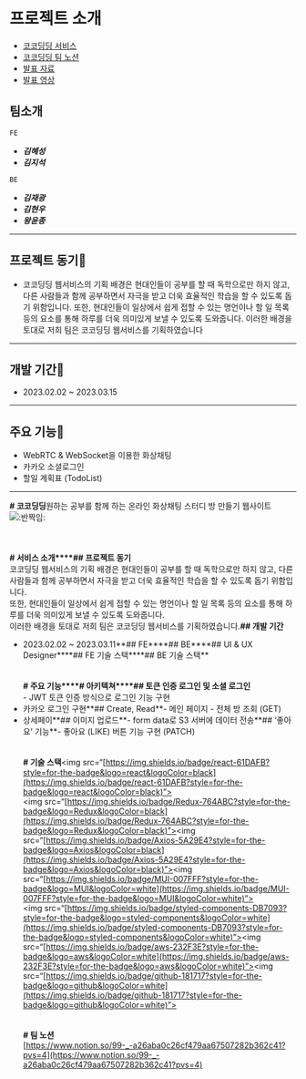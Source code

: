 
# 프로젝트 소개

-   [코코딩딩 서비스](https://cocodingdings.vercel.app/)
-   [코코딩딩 팀 노션](https://www.notion.so/99-_-a26aba0c26cf479aa67507282b362c41?pvs=4)
-   [발표 자료](https://www.canva.com/design/DAFcwdozTV4/HCQVn8mTXPYgxsDkTWEaPg/view?utm_content=DAFcwdozTV4&utm_campaign=share_your_design&utm_medium=link&utm_source=shareyourdesignpanel)
-   [발표 영상](https://www.youtube.com/watch?v=rjlHIKMyEDw)

## 팀소개

```FE```
- ___김혜성___
- ___김지석___

```BE```
- ___김재광___
- ___김현우___
- ___왕윤종___

______________

## 프로젝트 동기📍
- 코코딩딩 웹서비스의 기획 배경은 현대인들이 공부를 할 때 독학으로만 하지 않고, 다른 사람들과 함께 공부하면서 자극을 받고 더욱 효율적인 학습을 할 수 있도록 돕기 위함입니다.  또한, 현대인들이 일상에서 쉽게 접할 수 있는 명언이나 할 일 목록 등의 요소를 통해 하루를 더욱 의미있게 보낼 수 있도록 도와줍니다. 이러한 배경을 토대로 저희 팀은 코코딩딩 웹서비스를 기획하였습니다

________________

## 개발 기간📍
- 2023.02.02 ~ 2023.03.15

______

## 주요 기능📍
- WebRTC & WebSocket을 이용한 화상채팅
- 카카오 소셜로그인
- 할일 계획표 (TodoList)

___







**# 코코딩딩**원하는 공부를 함께 하는 온라인 화상채팅 스터디 방 만들기 웹사이트 ![:반짝임:](https://a.slack-edge.com/production-standard-emoji-assets/14.0/google-medium/2728.png)  
<br>  
<br>**# 서비스 소개****## 프로젝트 동기**  
코코딩딩 웹서비스의 기획 배경은 현대인들이 공부를 할 때 독학으로만 하지 않고, 다른 사람들과 함께 공부하면서 자극을 받고 더욱 효율적인 학습을 할 수 있도록 돕기 위함입니다.  
또한, 현대인들이 일상에서 쉽게 접할 수 있는 명언이나 할 일 목록 등의 요소를 통해 하루를 더욱 의미있게 보낼 수 있도록 도와줍니다.  
이러한 배경을 토대로 저희 팀은 코코딩딩 웹서비스를 기획하였습니다.**## 개발 기간**  
- 2023.02.02 ~ 2023.03.11**## FE****## BE****## UI & UX Designer****## FE 기술 스택****## BE 기술 스택**<br>  
<br>**# 주요 기능****# 아키텍쳐****## 토큰 인증 로그인 및 소셜 로그인<br>**- JWT 토큰 인증 방식으로 로그인 기능 구현  
- 카카오 로그인 구현**## Create, Read**- 메인 페이지 - 전체 방 조회 (GET)  
- 상세페이**## 이미지 업로드**- form data로 S3 서버에 데이터 전송**## ‘좋아요’ 기능**- 좋아요 (LIKE) 버튼 기능 구현 (PATCH)<br>  
<br>**# 기술 스택**<!-- <img src=“[https://img.shields.io/badge/JAVA-007396?style=for-the-badge&logo=java&logoColor=white](https://img.shields.io/badge/JAVA-007396?style=for-the-badge&logo=java&logoColor=white)”>  
<img src=“[https://img.shields.io/badge/Spring-6DB33F?style=for-the-badge&logo=Spring&logoColor=white](https://img.shields.io/badge/Spring-6DB33F?style=for-the-badge&logo=Spring&logoColor=white)”>  
<img src=“[https://img.shields.io/badge/mysql-4479A1?style=for-the-badge&logo=mysql&logoColor=white](https://img.shields.io/badge/mysql-4479A1?style=for-the-badge&logo=mysql&logoColor=white)”> --><img src=“[https://img.shields.io/badge/react-61DAFB?style=for-the-badge&logo=react&logoColor=black](https://img.shields.io/badge/react-61DAFB?style=for-the-badge&logo=react&logoColor=black)”>  
<img src=“[https://img.shields.io/badge/Redux-764ABC?style=for-the-badge&logo=Redux&logoColor=black](https://img.shields.io/badge/Redux-764ABC?style=for-the-badge&logo=Redux&logoColor=black)”><img src=“[https://img.shields.io/badge/Axios-5A29E4?style=for-the-badge&logo=Axios&logoColor=black](https://img.shields.io/badge/Axios-5A29E4?style=for-the-badge&logo=Axios&logoColor=black)”><img src=“[https://img.shields.io/badge/MUI-007FFF?style=for-the-badge&logo=MUI&logoColor=white](https://img.shields.io/badge/MUI-007FFF?style=for-the-badge&logo=MUI&logoColor=white)”>  
<img src=“[https://img.shields.io/badge/styled-components-DB7093?style=for-the-badge&logo=styled-components&logoColor=white](https://img.shields.io/badge/styled-components-DB7093?style=for-the-badge&logo=styled-components&logoColor=white)”><img src=“[https://img.shields.io/badge/aws-232F3E?style=for-the-badge&logo=aws&logoColor=white](https://img.shields.io/badge/aws-232F3E?style=for-the-badge&logo=aws&logoColor=white)”><img src=“[https://img.shields.io/badge/github-181717?style=for-the-badge&logo=github&logoColor=white](https://img.shields.io/badge/github-181717?style=for-the-badge&logo=github&logoColor=white)”><br>  
<br>**# 팀 노션**  
[https://www.notion.so/99-_-a26aba0c26cf479aa67507282b362c41?pvs=4](https://www.notion.so/99-_-a26aba0c26cf479aa67507282b362c41?pvs=4)
